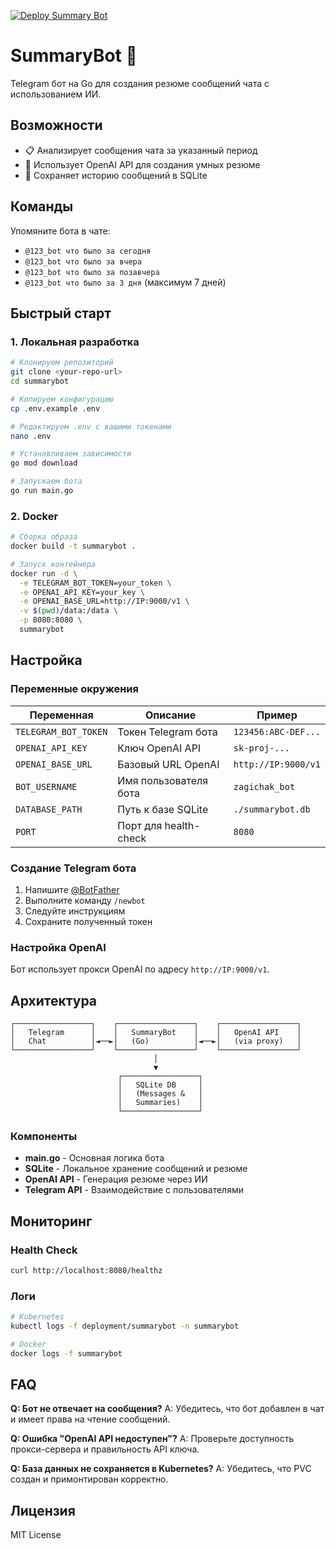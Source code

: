 [![Deploy Summary Bot](https://github.com/Viste/summarybot/actions/workflows/deploy.yml/badge.svg)](https://github.com/Viste/summarybot/actions/workflows/deploy.yml) 
# SummaryBot 🤖

Telegram бот на Go для создания резюме сообщений чата с использованием ИИ.

## Возможности

- 📋 Анализирует сообщения чата за указанный период
- 🧠 Использует OpenAI API для создания умных резюме
- 💾 Сохраняет историю сообщений в SQLite

## Команды

Упомяните бота в чате:
- `@123_bot что было за сегодня`
- `@123_bot что было за вчера`
- `@123_bot что было за позавчера`
- `@123_bot что было за 3 дня` (максимум 7 дней)

## Быстрый старт

### 1. Локальная разработка

```bash
# Клонируем репозиторий
git clone <your-repo-url>
cd summarybot

# Копируем конфигурацию
cp .env.example .env

# Редактируем .env с вашими токенами
nano .env

# Устанавливаем зависимости
go mod download

# Запускаем бота
go run main.go
```

### 2. Docker

```bash
# Сборка образа
docker build -t summarybot .

# Запуск контейнера
docker run -d \
  -e TELEGRAM_BOT_TOKEN=your_token \
  -e OPENAI_API_KEY=your_key \
  -e OPENAI_BASE_URL=http://IP:9000/v1 \
  -v $(pwd)/data:/data \
  -p 8080:8080 \
  summarybot
```

## Настройка

### Переменные окружения

| Переменная | Описание | Пример |
|------------|----------|---------|
| `TELEGRAM_BOT_TOKEN` | Токен Telegram бота | `123456:ABC-DEF...` |
| `OPENAI_API_KEY` | Ключ OpenAI API | `sk-proj-...` |
| `OPENAI_BASE_URL` | Базовый URL OpenAI | `http://IP:9000/v1` |
| `BOT_USERNAME` | Имя пользователя бота | `zagichak_bot` |
| `DATABASE_PATH` | Путь к базе SQLite | `./summarybot.db` |
| `PORT` | Порт для health-check | `8080` |

### Создание Telegram бота

1. Напишите [@BotFather](https://t.me/botfather)
2. Выполните команду `/newbot`
3. Следуйте инструкциям
4. Сохраните полученный токен

### Настройка OpenAI

Бот использует прокси OpenAI по адресу `http://IP:9000/v1`.

## Архитектура

```
┌─────────────────┐    ┌─────────────────┐    ┌─────────────────┐
│   Telegram      │    │   SummaryBot    │    │   OpenAI API    │
│   Chat          │◄──►│   (Go)          │◄──►│   (via proxy)   │
└─────────────────┘    └─────────────────┘    └─────────────────┘
                                │
                                ▼
                        ┌─────────────────┐
                        │   SQLite DB     │
                        │   (Messages &   │
                        │   Summaries)    │
                        └─────────────────┘
```

### Компоненты

- **main.go** - Основная логика бота
- **SQLite** - Локальное хранение сообщений и резюме
- **OpenAI API** - Генерация резюме через ИИ
- **Telegram API** - Взаимодействие с пользователями

## Мониторинг

### Health Check

```bash
curl http://localhost:8080/healthz
```

### Логи

```bash
# Kubernetes
kubectl logs -f deployment/summarybot -n summarybot

# Docker
docker logs -f summarybot
```

## FAQ

**Q: Бот не отвечает на сообщения?**
A: Убедитесь, что бот добавлен в чат и имеет права на чтение сообщений.

**Q: Ошибка "OpenAI API недоступен"?**
A: Проверьте доступность прокси-сервера и правильность API ключа.

**Q: База данных не сохраняется в Kubernetes?**
A: Убедитесь, что PVC создан и примонтирован корректно.

## Лицензия

MIT License
